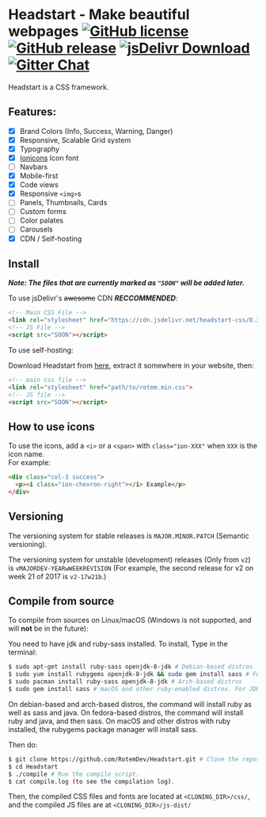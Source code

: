# Headstart - Make beautiful webpages [![GitHub license](https://img.shields.io/badge/license-MIT-blue.svg)](https://raw.githubusercontent.com/RotemDev/Headstart/master/LICENSE) [![GitHub release](https://img.shields.io/github/release/RotemDev/Headstart.svg)](https://github.com/RotemDev/Headstart/releases/latest) [![jsDelivr Download](https://img.shields.io/badge/jsDelivr-0.3.1-red.svg)](https://cdn.jsdelivr.net/headstart-css/0.3.1/headstart-css.zip) [![Gitter Chat](https://badges.gitter.im/RotemDev/Headstart.svg)](https://gitter.im/RotemDev/Headstart?utm_source=badge&utm_medium=badge&utm_campaign=pr-badge&utm_content=badge)


Headstart is a CSS framework.

## Features:
- [x] Brand Colors (Info, Success, Warning, Danger)
- [x] Responsive, Scalable Grid system
- [x] Typography
- [x] [Ionicons](http://www.ionicons.com/) Icon font
- [ ] Navbars
- [x] Mobile-first
- [x] Code views
- [x] Responsive `<img>`s
- [ ] Panels, Thumbnails, Cards
- [ ] Custom forms
- [ ] Color palates
- [ ] Carousels
- [x] CDN / Self-hosting

## Install
***Note: The files that are currently marked as `"SOON"` will be added later.***

To use jsDelivr's ~~awesome~~ CDN ***RECCOMMENDED***:
``` html
<!-- Main CSS File -->
<link rel="stylesheet" href="https://cdn.jsdelivr.net/headstart-css/0.3.1/rotem.min.css">
<!-- JS File -->
<script src="SOON"></script>
```

To use self-hosting:

Download Headstart from [here](https://cdn.jsdelivr.net/headstart-css/0.3.1/headstart-css.zip), extract it somewhere in your website, then:
``` html
<!-- main css file -->
<link rel="stylesheet" href="path/to/rotem.min.css">
<!-- JS file -->
<script src="SOON"></script>
```

## How to use icons
To use the icons, add a `<i>` or a `<span>` with `class="ion-XXX"` when `XXX` is the icon name. <br>
For example:
``` html
<div class="col-3 success">
  <p><i class="ion-chevron-right"></i> Example</p>
</div>
```

## Versioning
The versioning system for stable releases is `MAJOR.MINOR.PATCH` (Semantic versioning).

The versioning system for unstable (development) releases (Only from `v2`) is `vMAJORDEV-YEARwWEEKREVISION` (For example, the second release for v2 on week 21 of 2017 is `v2-17w21b`.)

## Compile from source
To compile from sources on Linux/macOS (Windows is not supported, and will **not** be in the future):

You need to have jdk and ruby-sass installed. To install, Type in the terminal:
``` bash
$ sudo apt-get install ruby-sass openjdk-8-jdk # Debian-based distros
$ sudo yum install rubygems openjdk-8-jdk && sudo gem install sass # Fedora-based distros
$ sudo pacman install ruby-sass openjdk-8-jdk # Arch-based distros
$ sudo gem install sass # macOS and other ruby-enabled distros. For JDK, download the corrsponding file from http://www.oracle.com/technetwork/java/javase/downloads/ and follow installation instructions.
```
On debian-based and arch-based distros, the command will install ruby as well as sass and java. On fedora-based distros, the command will install ruby and java, and then sass. On macOS and other distros with ruby installed, the rubygems package manager will install sass.

Then do:
``` bash
$ git clone https://github.com/RotemDev/Headstart.git # Clone the repository
$ cd Headstart
$ ./compile # Run the compile script.
$ cat compile.log (to see the compilation log).
```
Then, the compiled CSS files and fonts are located at `<CLONING_DIR>/css/`, and the compiled JS files are at `<CLONING_DIR>/js-dist/`